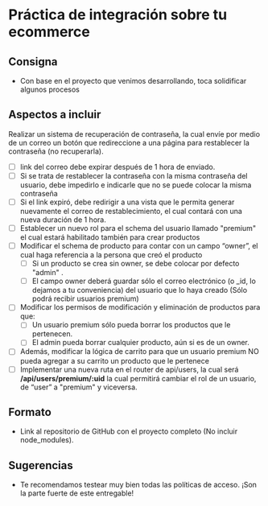 # Práctica de integración sobre tu ecommerce

## Consigna

- Con base en el proyecto que venimos desarrollando, toca solidificar algunos procesos

## Aspectos a incluir

Realizar un sistema de recuperación de contraseña, la cual envíe por medio de un correo un botón que redireccione a una página para restablecer la contraseña (no recuperarla).

- [ ] link del correo debe expirar después de 1 hora de enviado.
- [ ] Si se trata de restablecer la contraseña con la misma contraseña del usuario, debe impedirlo e indicarle que no se puede colocar la misma contraseña
- [ ] Si el link expiró, debe redirigir a una vista que le permita generar nuevamente el correo de restablecimiento, el cual contará con una nueva duración de 1 hora.
- [ ] Establecer un nuevo rol para el schema del usuario llamado "premium" el cual estará habilitado también para crear productos
- [ ] Modificar el schema de producto para contar con un campo “owner”, el cual haga referencia a la persona que creó el producto
  - [ ] Si un producto se crea sin owner, se debe colocar por defecto "admin" .
  - [ ] El campo owner deberá guardar sólo el correo electrónico (o \_id, lo dejamos a tu conveniencia) del usuario que lo haya creado (Sólo podrá recibir usuarios premium)
- [ ] Modificar los permisos de modificación y eliminación de productos para que:
  - [ ] Un usuario premium sólo pueda borrar los productos que le pertenecen.
  - [ ] El admin pueda borrar cualquier producto, aún si es de un owner.
- [ ] Además, modificar la lógica de carrito para que un usuario premium NO pueda agregar a su carrito un producto que le pertenece
- [ ] Implementar una nueva ruta en el router de api/users, la cual será **/api/users/premium/:uid** la cual permitirá cambiar el rol de un usuario, de “user” a "premium" y viceversa.

## Formato

- Link al repositorio de GitHub con el proyecto completo (No incluir node_modules).

## Sugerencias

- Te recomendamos testear muy bien todas las políticas de acceso. ¡Son la parte fuerte de este entregable!
